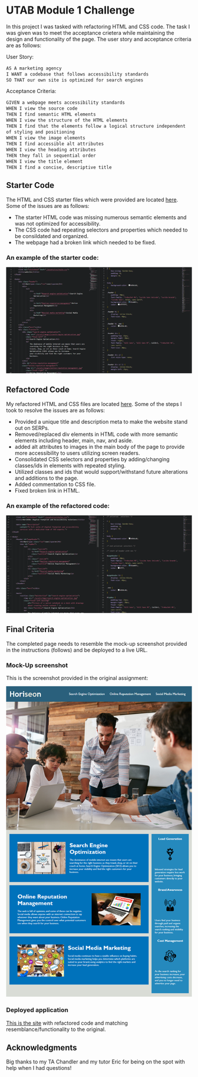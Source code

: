 # UTAB Module 1 Challenge 

In this project I was tasked with refactoring HTML and CSS code. The task I was given was to meet the acceptance crietera while maintaining the design and functionality of the page. The user story and acceptance criteria are as follows: 

User Story:

```
AS A marketing agency
I WANT a codebase that follows accessibility standards
SO THAT our own site is optimized for search engines
```

Acceptance Criteria: 

```
GIVEN a webpage meets accessibility standards
WHEN I view the source code
THEN I find semantic HTML elements
WHEN I view the structure of the HTML elements
THEN I find that the elements follow a logical structure independent of styling and positioning
WHEN I view the image elements
THEN I find accessible alt attributes
WHEN I view the heading attributes
THEN they fall in sequential order
WHEN I view the title element
THEN I find a concise, descriptive title
```

## Starter Code

The HTML and CSS starter files which were provided are located [here](https://github.com/AndreaRene/Module_1_Challenge/tree/main/Starter_Code). Some of the issues are as follows:

* The starter HTML code was missing numerous semantic elements and was not optimized for accessibility. 
* The CSS code had repeating selectors and properties which needed to be consildated and organized. 
* The webpage had a broken link which needed to be fixed.

### An example of the starter code:

![An image depicting portions of the HTML and CSS starter code.](./assets/starter-code-example.PNG)

## Refactored Code

My refactored HTML and CSS files are located [here](https://github.com/AndreaRene/Module_1_Challenge/tree/main/Refactored_Code). Some of the steps I took to resolve the issues are as follows:

* Provided a unique title and description meta to make the website stand out on SERPs.
* Removed/replaced div elements in HTML code with more semantic elements including header, main, nav, and aside.
* added alt attributes to images in the main body of the page to provide more accessibility to users utilizing screen readers.
* Consolidated CSS selectors and properties by adding/changing classes/ids in elements with repeated styling.
* Utilized classes and ids that would support/withstand future alterations and additions to the page.
* Added commentation to CSS file.
* Fixed broken link in HTML.

### An example of the refactored code:

![An image depicting portions of the HTML and CSS refactored code.](./assets/refactored-code-example.PNG)

## Final Criteria

The completed page needs to resemble the mock-up screenshot provided in the instructions (follows) and be deployed to a live URL.

### Mock-Up screenshot

This is the screenshot provided in the original assignment:

![An image depicting a mock up of the page.](./assets/module-1-mock-up.png)

### Deployed application

[This is the site](https://andrearene.github.io/Module_1_Challenge/) with refactored code and matching resemblance/functionality to the original. 

## Acknowledgments

Big thanks to my TA Chandler and my tutor Eric for being on the spot with help when I had questions!
